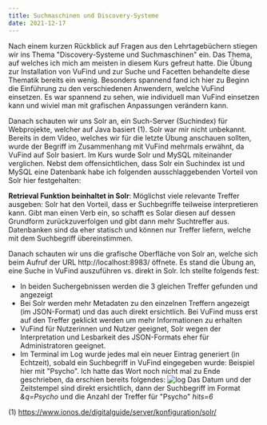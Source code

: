 ```yaml
---
title: Suchmaschinen und Discovery-Systeme
date: 2021-12-17
---
```


Nach einem kurzen Rückblick auf Fragen aus den Lehrtagebüchern stiegen wir ins Thema "Discovery-Systeme und Suchmaschinen" ein. Das Thema, auf welches ich mich am meisten in diesem Kurs gefreut hatte. Die Übung zur Installation von VuFind und zur Suche und Facetten behandelte diese Thematik bereits ein wenig. Besonders spannend fand ich hier zu Beginn die Einführung zu den verschiedenen Anwendern, welche VuFind einsetzen. Es war spannend zu sehen, wie individuell man VuFind einsetzen kann und wiviel man mit grafischen Anpassungen verändern kann.

Danach schauten wir uns Solr an, ein Such-Server (Suchindex) für Webprojekte, welcher auf Java basiert (1). Solr war mir nicht unbekannt. Bereits in dem Video, welches wir für die letzte Übung anschauen sollten, wurde der Begriff im Zusammenhang mit VuFind mehrmals erwähnt, da VuFind auf Solr basiert.
Im Kurs wurde Solr und MySQL miteinander verglichen. Nebst dem offensichtlichen, dass Solr ein Suchindex ist und MySQL eine Datenbank habe ich folgenden ausschlaggebenden Vorteil von Solr hier festgehalten:

**Retrieval Funktion beinhaltet in Solr**: Möglichst viele relevante Treffer ausgeben: Solr hat den Vorteil, dass er Suchbegriffe teilweise interpretieren kann. Gibt man einen Verb ein, so schafft es Solar diesen auf dessen Grundform zurückzuverfolgen und gibt dann mehr Suchtreffer aus. Datenbanken sind da eher statisch und können nur Treffer liefern, welche mit dem Suchbegriff übereinstimmen.

Danach schauten wir uns die grafische Oberfläche von Solr an, welche sich beim Aufruf der URL http://localhost:8983/ öffnete.
Es stand die Übung an, eine Suche in VuFind auszuführen vs. direkt in Solr.
Ich stellte folgends fest:
- In beiden Suchergebnissen werden die 3 gleichen Treffer gefunden und angezeigt
- Bei Solr werden mehr Metadaten zu den einzelnen Treffern angezeigt (im JSON-Format) und das auch direkt ersichtlich. Bei VuFind muss erst auf den Treffer geklickt werden um mehr Informationen zu erhalten
- VuFind für Nutzerinnen und Nutzer geeignet, Solr wegen der Interpretation und Lesbarkeit des JSON-Formats eher für Administratoren geeignet.
- Im Terminal im Log wurde jedes mal ein neuer Eintrag generiert (in Echtzeit), sobald ein Suchbegriff in VuFind eingegeben wurde: Beispiel hier mit "Psycho". Ich hatte das Wort noch nicht mal zu Ende geschrieben, da erschien bereits folgendes:
![log](https://user-images.githubusercontent.com/85638168/147751557-0a13bba6-daef-4a88-8d0a-a2ef1780923d.png)
Das Datum und der Zeitstempel sind direkt ersichtlich, dann der Suchbegriff im Format *&q=Psycho* und die Anzahl der Treffer für "Psycho" *hits=6*

(1) https://www.ionos.de/digitalguide/server/konfiguration/solr/
